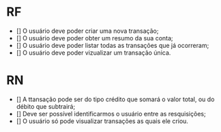 # RF

- [] O usuário deve poder criar uma nova transação;
- [] O usuário deve poder obter um resumo da sua conta;
- [] O usuário deve poder listar todas as transações que já ocorreram;
- [] O usuário deve poder vizualizar um transação única.

# RN

- [] A ttansação pode ser do tipo crédito que somará o valor total, ou do débito que subtrairá;
- [] Deve ser possível identificarmos o usuário entre as resquisições;
- [] O usuário só pode visualizar transações as quais ele criou.
